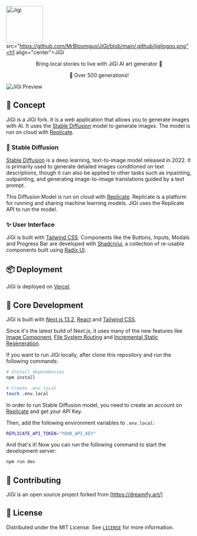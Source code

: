 <img
    src="https://github.com/MrBloomguy/JiGi/blob/main/.github/jigilogoo.png"
    align="center"
    width="100"
    alt="Jigi"
    title="JíGí"
  />
  src="https://github.com/MrBloomguy/JiGi/blob/main/.github/jigilogoo.png"<h1 align="center">JíGí</h1>
</p>

<p align="center">
   Bring local stories to live with JíGí AI art generator 🎨
</p>

<p align="center">
  🚀 Over 500 generations!
</p>

![JíGí Preview](./.github/preview.png)

## 🚀 Concept

JiGi is a JíGí fork. It is a web application that allows you to generate images with AI. It uses the [Stable Diffusion](https://stability.ai/blog/stable-diffusion-public-release) model to generate images. The model is run on cloud with [Replicate](https://replicate.com/).

### 🎨 Stable Diffusion

[Stable Diffusion](https://en.wikipedia.org/wiki/Stable_Diffusion) is a deep learning, text-to-image model released in 2022. It is primarily used to generate detailed images conditioned on text descriptions, though it can also be applied to other tasks such as inpainting, outpainting, and generating image-to-image translations guided by a text prompt.

This Diffusion Model is run on cloud with [Replicate](https://replicate.com/). Replicate is a platform for running and sharing machine learning models. JíGí uses the Replicate API to run the model.

### ✨ User Interface

JiGi is built with [Tailwind CSS](https://tailwindcss.com/). Components like the Buttons, Inputs, Modals and Progress Bar are developed with [Shadcn/ui](https://ui.shadcn.com/docs), a collection of re-usable components built using [Radix UI](https://www.radix-ui.com/).

## 📦 Deployment

JiGi is deployed on [Vercel](https://vercel.com/).

## 🚀 Core Development

JíGí is built with [Next.js 13.2](https://nextjs.org/), [React](https://reactjs.org/) and [Tailwind CSS](https://tailwindcss.com/).

Since it's the latest build of Next.js, it uses many of the new features like [Image Component](https://nextjs.org/docs/api-reference/next/image), [File System Routing](https://nextjs.org/docs/routing/introduction) and [Incremental Static Regeneration](https://nextjs.org/docs/basic-features/data-fetching#incremental-static-regeneration).

If you want to run JíGí locally, after clone this repository and run the following commands:

```bash
# Install dependencies
npm install

# Create .env.local
touch .env.local
```

In order to run Stable Diffusion model, you need to create an account on [Replicate](https://replicate.com/) and get your API Key.

Then, add the following environment variables to `.env.local`:

```bash
REPLICATE_API_TOKEN="YOUR_API_KEY"
```

And that's it! Now you can run the following command to start the development server:

```bash
npm run dev
```

## 🤲 Contributing

JíGí is an open source project forked from [https://dreamify.art/]


## 📃 License

Distributed under the MIT License.
See [`LICENSE`](./LICENSE) for more information.
